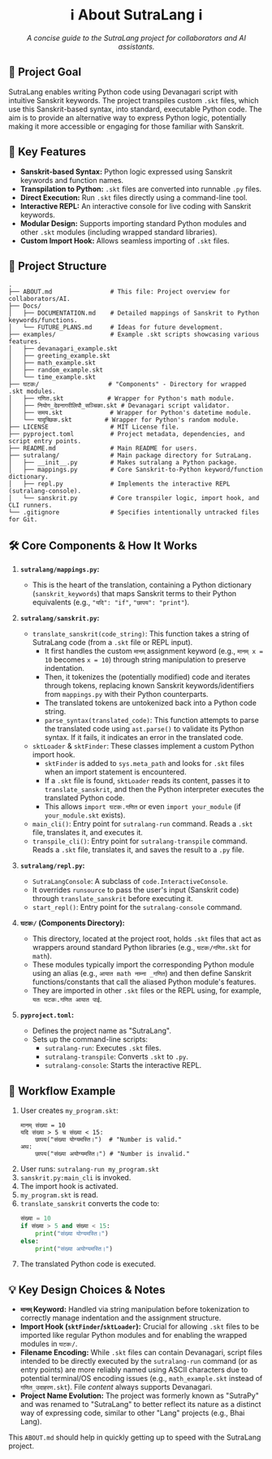 <h1 align="center">ℹ️ About SutraLang ℹ️</h1>

<p align="center">
    <em>A concise guide to the SutraLang project for collaborators and AI assistants.</em>
</p>

## 🎯 Project Goal

SutraLang enables writing Python code using Devanagari script with intuitive Sanskrit keywords. The project transpiles custom `.skt` files, which use this Sanskrit-based syntax, into standard, executable Python code. The aim is to provide an alternative way to express Python logic, potentially making it more accessible or engaging for those familiar with Sanskrit.

## 🔑 Key Features

*   **Sanskrit-based Syntax:** Python logic expressed using Sanskrit keywords and function names.
*   **Transpilation to Python:** `.skt` files are converted into runnable `.py` files.
*   **Direct Execution:** Run `.skt` files directly using a command-line tool.
*   **Interactive REPL:** An interactive console for live coding with Sanskrit keywords.
*   **Modular Design:** Supports importing standard Python modules and other `.skt` modules (including wrapped standard libraries).
*   **Custom Import Hook:** Allows seamless importing of `.skt` files.

## 📂 Project Structure

```
.
├── ABOUT.md                # This file: Project overview for collaborators/AI.
├── Docs/
│   ├── DOCUMENTATION.md    # Detailed mappings of Sanskrit to Python keywords/functions.
│   └── FUTURE_PLANS.md     # Ideas for future development.
├── examples/               # Example .skt scripts showcasing various features.
│   ├── devanagari_example.skt
│   ├── greeting_example.skt
│   ├── math_example.skt
│   ├── random_example.skt
│   └── time_example.skt
├── घटकः/                   # "Components" - Directory for wrapped .skt modules.
│   ├── गणित.skt            # Wrapper for Python's math module.
│   ├── नियोग_देवनागरीलिपौ_सञ्चिका.skt # Devanagari script validator.
│   ├── समय.skt             # Wrapper for Python's datetime module.
│   └── यादृच्छिक.skt         # Wrapper for Python's random module.
├── LICENSE                 # MIT License file.
├── pyproject.toml          # Project metadata, dependencies, and script entry points.
├── README.md               # Main README for users.
├── sutralang/              # Main package directory for SutraLang.
│   ├── __init__.py         # Makes sutralang a Python package.
│   ├── mappings.py         # Core Sanskrit-to-Python keyword/function dictionary.
│   ├── repl.py             # Implements the interactive REPL (sutralang-console).
│   └── sanskrit.py         # Core transpiler logic, import hook, and CLI runners.
└── .gitignore              # Specifies intentionally untracked files for Git.
```

## 🛠️ Core Components & How It Works

1.  **`sutralang/mappings.py`:**
    *   This is the heart of the translation, containing a Python dictionary (`sanskrit_keywords`) that maps Sanskrit terms to their Python equivalents (e.g., `"यदि": "if"`, `"छापय": "print"`).

2.  **`sutralang/sanskrit.py`:**
    *   `translate_sanskrit(code_string)`: This function takes a string of SutraLang code (from a `.skt` file or REPL input).
        *   It first handles the custom `मानम्` assignment keyword (e.g., `मानम् x = 10` becomes `x = 10`) through string manipulation to preserve indentation.
        *   Then, it tokenizes the (potentially modified) code and iterates through tokens, replacing known Sanskrit keywords/identifiers from `mappings.py` with their Python counterparts.
        *   The translated tokens are untokenized back into a Python code string.
        *   `parse_syntax(translated_code)`: This function attempts to parse the translated code using `ast.parse()` to validate its Python syntax. If it fails, it indicates an error in the translated code.
    *   `sktLoader` & `sktFinder`: These classes implement a custom Python import hook.
        *   `sktFinder` is added to `sys.meta_path` and looks for `.skt` files when an import statement is encountered.
        *   If a `.skt` file is found, `sktLoader` reads its content, passes it to `translate_sanskrit`, and then the Python interpreter executes the translated Python code.
        *   This allows `import घटकः.गणित` or even `import your_module` (if `your_module.skt` exists).
    *   `main_cli()`: Entry point for `sutralang-run` command. Reads a `.skt` file, translates it, and executes it.
    *   `transpile_cli()`: Entry point for `sutralang-transpile` command. Reads a `.skt` file, translates it, and saves the result to a `.py` file.

3.  **`sutralang/repl.py`:**
    *   `SutraLangConsole`: A subclass of `code.InteractiveConsole`.
    *   It overrides `runsource` to pass the user's input (Sanskrit code) through `translate_sanskrit` before executing it.
    *   `start_repl()`: Entry point for the `sutralang-console` command.

4.  **`घटकः/` (Components Directory):**
    *   This directory, located at the project root, holds `.skt` files that act as wrappers around standard Python libraries (e.g., `घटकः/गणित.skt` for `math`).
    *   These modules typically import the corresponding Python module using an alias (e.g., `आयात math नाम्ना _गणित`) and then define Sanskrit functions/constants that call the aliased Python module's features.
    *   They are imported in other `.skt` files or the REPL using, for example, `यतः घटकः.गणित आयात पाई`.

5.  **`pyproject.toml`:**
    *   Defines the project name as "SutraLang".
    *   Sets up the command-line scripts:
        *   `sutralang-run`: Executes `.skt` files.
        *   `sutralang-transpile`: Converts `.skt` to `.py`.
        *   `sutralang-console`: Starts the interactive REPL.

## 📜 Workflow Example

1.  User creates `my_program.skt`:
    ```sanskrit
    मानम् संख्या = 10
    यदि संख्या > 5 च संख्या < 15:
        छापय("संख्या योग्यमस्ति।")  # "Number is valid."
    अथ:
        छापय("संख्या अयोग्यमस्ति।") # "Number is invalid."
    ```
2.  User runs: `sutralang-run my_program.skt`
3.  `sanskrit.py:main_cli` is invoked.
4.  The import hook is activated.
5.  `my_program.skt` is read.
6.  `translate_sanskrit` converts the code to:
    ```python
    संख्या = 10
    if संख्या > 5 and संख्या < 15:
        print("संख्या योग्यमस्ति।")
    else:
        print("संख्या अयोग्यमस्ति।")
    ```
7.  The translated Python code is executed.

## 💡 Key Design Choices & Notes

*   **`मानम्` Keyword:** Handled via string manipulation before tokenization to correctly manage indentation and the assignment structure.
*   **Import Hook (`sktFinder`/`sktLoader`):** Crucial for allowing `.skt` files to be imported like regular Python modules and for enabling the wrapped modules in `घटकः/`.
*   **Filename Encoding:** While `.skt` files can contain Devanagari, script files intended to be directly executed by the `sutralang-run` command (or as entry points) are more reliably named using ASCII characters due to potential terminal/OS encoding issues (e.g., `math_example.skt` instead of `गणित_उदाहरण.skt`). File *content* always supports Devanagari.
*   **Project Name Evolution:** The project was formerly known as "SutraPy" and was renamed to "SutraLang" to better reflect its nature as a distinct way of expressing code, similar to other "Lang" projects (e.g., Bhai Lang).

This `ABOUT.md` should help in quickly getting up to speed with the SutraLang project. 
